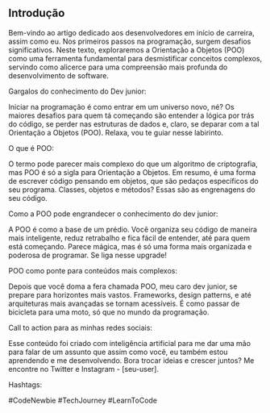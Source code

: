 ## Introdução

Bem-vindo ao artigo dedicado aos desenvolvedores em início de carreira, assim como eu. Nos primeiros passos na programação, surgem desafios significativos. Neste texto, exploraremos a Orientação a Objetos (POO) como uma ferramenta fundamental para desmistificar conceitos complexos, servindo como alicerce para uma compreensão mais profunda do desenvolvimento de software.

Gargalos do conhecimento do Dev junior:

Iniciar na programação é como entrar em um universo novo, né? Os maiores desafios para quem tá começando são entender a lógica por trás do código, se perder nas estruturas de dados e, claro, se deparar com a tal Orientação a Objetos (POO). Relaxa, vou te guiar nesse labirinto.

O que é POO:

O termo pode parecer mais complexo do que um algoritmo de criptografia, mas POO é só a sigla para Orientação a Objetos. Em resumo, é uma forma de escrever código pensando em objetos, que são pedaços específicos do seu programa. Classes, objetos e métodos? Essas são as engrenagens do seu código.

Como a POO pode engrandecer o conhecimento do dev junior:

A POO é como a base de um prédio. Você organiza seu código de maneira mais inteligente, reduz retrabalho e fica fácil de entender, até para quem está começando. Parece mágica, mas é só uma forma mais organizada e poderosa de programar. Se liga nesse upgrade!

POO como ponte para conteúdos mais complexos:

Depois que você doma a fera chamada POO, meu caro dev junior, se prepare para horizontes mais vastos. Frameworks, design patterns, e até arquiteturas mais avançadas se tornam acessíveis. É como passar de bicicleta para uma moto, só que no mundo da programação.

Call to action para as minhas redes sociais:

Esse conteúdo foi criado com inteligência artificial para me dar uma mão para falar de um assunto que assim como você, eu também estou aprendendo e me desenvolvendo. Bora trocar ideias e crescer juntos? Me encontre no Twitter e Instagram - [seu-user].

Hashtags:

#CodeNewbie #TechJourney #LearnToCode
